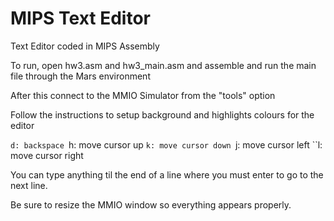# MIPS Text Editor
Text Editor coded in MIPS Assembly

To run, open hw3.asm and hw3_main.asm and assemble and run the main file through the Mars environment

After this connect to the MMIO Simulator from the "tools" option 

Follow the instructions to setup background and highlights colours for the editor

`d: backspace
`h: move cursor up
`k: move cursor down
`j: move cursor left
``l: move cursor right

You can type anything til the end of a line where you must enter to go to the next line.

Be sure to resize the MMIO window so everything appears properly.
